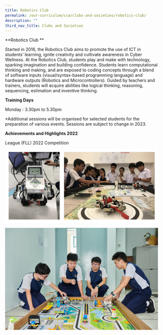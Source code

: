 ```yaml
---
title: Robotics Club
permalink: /our-curriculum/cca/clubs-and-societies/robotics-club/
description: ""
third_nav_title: Clubs and Societies
---
```

**Robotics Club **

Started in 2016, the Robotics Club aims to promote the use of ICT in students’ learning, ignite creativity and cultivate awareness in Cyber Wellness. At the Robotics Club, students play and make with technology, sparking imagination and building confidence. Students learn computational thinking and making, and are exposed to coding concepts through a blend of software inputs (visual/syntax-based programming language) and hardware outputs (Robotics and Microcontrollers). Guided by teachers and trainers, students will acquire abilities like logical thinking, reasoning, sequencing, estimation and inventive thinking.

**Training Days**

Monday : 3.30pm to 5.30pm

*Additional sessions will be organised for selected students for the preparation of various events. Sessions are subject to change in 2023.
 
**Achievements and Highlights 2022**

League (FLL) 2022 Competition




![Robotics Club](/images/Robotics%20Club_1.jpg)


<style>  
img {  
  display: block;  
  margin-left: auto;  
  margin-right: auto;  
}  
</style>  
![](/images/CCAs/Robotics/WGS_258%20(2).jpg)